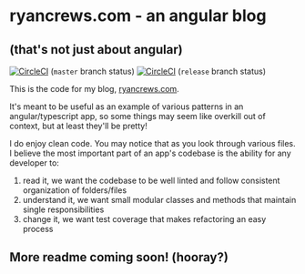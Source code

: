 # ryancrews.com - an angular blog 
## (that's not just about angular)

[![CircleCI](https://circleci.com/gh/lrcrews/ryancrews.com.angular/tree/master.svg?style=svg)](https://circleci.com/gh/lrcrews/ryancrews.com.angular/tree/master) (`master` branch status)
[![CircleCI](https://circleci.com/gh/lrcrews/ryancrews.com.angular/tree/release.svg?style=svg)](https://circleci.com/gh/lrcrews/ryancrews.com.angular/tree/release) (`release` branch status)

This is the code for my blog, [ryancrews.com](www.ryancrews.com).

It's meant to be useful as an example of various patterns in an angular/typescript app, so some things may seem like overkill out of context, but at least they'll be pretty!

I do enjoy clean code.  You may notice that as you look through various files.  I believe the most important part of an app's codebase is the ability for any developer to:

1. read it, we want the codebase to be well linted and follow consistent organization of folders/files
2. understand it, we want small modular classes and methods that maintain single responsibilities
3. change it, we want test coverage that makes refactoring an easy process

## More readme coming soon!  (hooray?)
